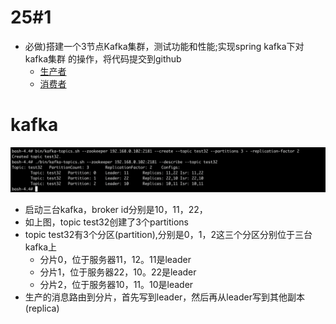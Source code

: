 # 25#1
- 必做)搭建一个3节点Kafka集群，测试功能和性能;实现spring kafka下对kafka集群 的操作，将代码提交到github
  - [生产者](spring-kafka/src/main/java/com/example/springkafka/KafkaProducer.java)
  - [消费者](spring-kafka/src/main/java/com/example/springkafka/KafkaConsumer.java)
# kafka

![image2](img/image2.png)
- 启动三台kafka，broker id分别是10，11，22，
- 如上图，topic test32创建了3个partitions
- topic test32有3个分区(partition),分别是0，1，2这三个分区分别位于三台kafka上
  - 分片0，位于服务器11，12。11是leader
  - 分片1，位于服务器22，10。22是leader
  - 分片2，位于服务器10，11。10是leader
- 生产的消息路由到分片，首先写到leader，然后再从leader写到其他副本(replica)